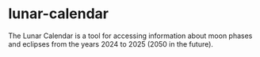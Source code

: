 # lunar-calendar
The Lunar Calendar is a tool for accessing information about moon phases and eclipses from the years 2024 to 2025 (2050 in the future).
